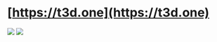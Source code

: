 # [https://t3d.one](https://t3d.one)
![](https://img.shields.io/docker/automated/tedostrem/t3d.one.svg)
![](https://img.shields.io/docker/build/tedostrem/t3d.one.svg)

